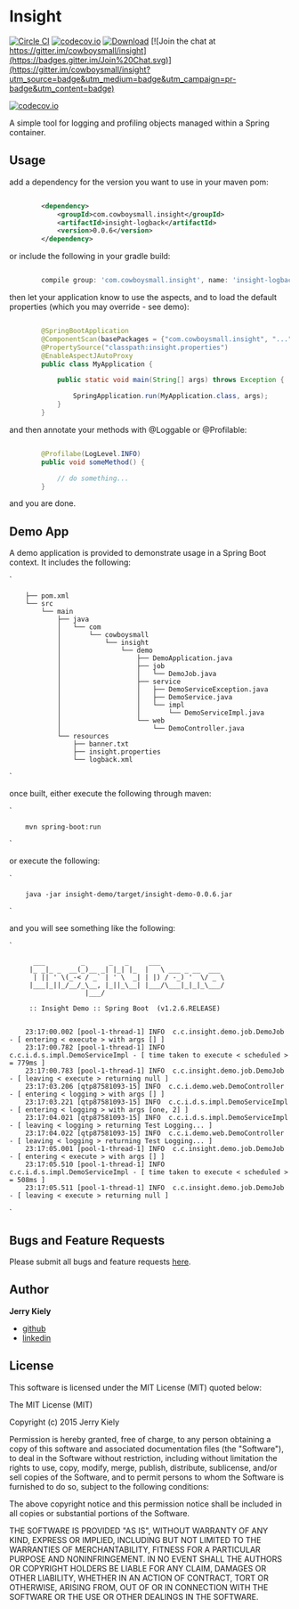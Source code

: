 Insight
=======

[![Circle CI](https://circleci.com/gh/cowboysmall/insight.svg?style=svg)](https://circleci.com/gh/cowboysmall/insight)
[![codecov.io](http://codecov.io/github/cowboysmall/insight/coverage.svg?branch=master)](http://codecov.io/github/cowboysmall/insight?branch=master)
[![Download](https://api.bintray.com/packages/cowboysmall/maven/com.cowboysmall.insight/images/download.svg)](https://bintray.com/cowboysmall/maven/com.cowboysmall.insight/_latestVersion)
[![Join the chat at https://gitter.im/cowboysmall/insight](https://badges.gitter.im/Join%20Chat.svg)](https://gitter.im/cowboysmall/insight?utm_source=badge&utm_medium=badge&utm_campaign=pr-badge&utm_content=badge)

[![codecov.io](http://codecov.io/github/cowboysmall/insight/coverage.svg?branch=master)](http://codecov.io/github/cowboysmall/insight?branch=master)

A simple tool for logging and profiling objects managed within a Spring container.


Usage
-----

add a dependency for the version you want to use in your maven pom:

```xml

        <dependency>
            <groupId>com.cowboysmall.insight</groupId>
            <artifactId>insight-logback</artifactId>
            <version>0.0.6</version>
        </dependency>

```


or include the following in your gradle build:

```groovy

        compile group: 'com.cowboysmall.insight', name: 'insight-logback', version: '0.0.6'

```

then let your application know to use the aspects, and to load the default properties (which you may override - see demo):

```java

        @SpringBootApplication
        @ComponentScan(basePackages = {"com.cowboysmall.insight", "..."})
        @PropertySource("classpath:insight.properties")
        @EnableAspectJAutoProxy
        public class MyApplication {

            public static void main(String[] args) throws Exception {

                SpringApplication.run(MyApplication.class, args);
            }
        }

```

and then annotate your methods with @Loggable or @Profilable:

```java

        @Profilabe(LogLevel.INFO)
        public void someMethod() {

            // do something...
        }

```

and you are done.


Demo App
--------

A demo application is provided to demonstrate usage in a Spring Boot context. It includes the following:

`

        ├── pom.xml
        └── src
            └── main
                ├── java
                │   └── com
                │       └── cowboysmall
                │           └── insight
                │               └── demo
                │                   ├── DemoApplication.java
                │                   ├── job
                │                   │   └── DemoJob.java
                │                   ├── service
                │                   │   ├── DemoServiceException.java
                │                   │   ├── DemoService.java
                │                   │   └── impl
                │                   │       └── DemoServiceImpl.java
                │                   └── web
                │                       └── DemoController.java
                └── resources
                    ├── banner.txt
                    ├── insight.properties
                    └── logback.xml

`

once built, either execute the following through maven:

`

        mvn spring-boot:run

`

or execute the following:

`

        java -jar insight-demo/target/insight-demo-0.0.6.jar

`

and you will see something like the following:

`

          ___         _      _   _     ___
         |_ _|_ _  __(_)__ _| |_| |_  |   \ ___ _ __  ___
          | || ' \(_-< / _` | ' \  _| | |) / -_) '  \/ _ \
         |___|_||_/__/_\__, |_||_\__| |___/\___|_|_|_\___/
                       |___/

         :: Insight Demo :: Spring Boot  (v1.2.6.RELEASE)


        23:17:00.002 [pool-1-thread-1] INFO  c.c.insight.demo.job.DemoJob - [ entering < execute > with args [] ]
        23:17:00.782 [pool-1-thread-1] INFO  c.c.i.d.s.impl.DemoServiceImpl - [ time taken to execute < scheduled > = 779ms ]
        23:17:00.783 [pool-1-thread-1] INFO  c.c.insight.demo.job.DemoJob - [ leaving < execute > returning null ]
        23:17:03.206 [qtp87581093-15] INFO  c.c.i.demo.web.DemoController - [ entering < logging > with args [] ]
        23:17:03.221 [qtp87581093-15] INFO  c.c.i.d.s.impl.DemoServiceImpl - [ entering < logging > with args [one, 2] ]
        23:17:04.021 [qtp87581093-15] INFO  c.c.i.d.s.impl.DemoServiceImpl - [ leaving < logging > returning Test Logging... ]
        23:17:04.022 [qtp87581093-15] INFO  c.c.i.demo.web.DemoController - [ leaving < logging > returning Test Logging... ]
        23:17:05.001 [pool-1-thread-1] INFO  c.c.insight.demo.job.DemoJob - [ entering < execute > with args [] ]
        23:17:05.510 [pool-1-thread-1] INFO  c.c.i.d.s.impl.DemoServiceImpl - [ time taken to execute < scheduled > = 508ms ]
        23:17:05.511 [pool-1-thread-1] INFO  c.c.insight.demo.job.DemoJob - [ leaving < execute > returning null ]

`


Bugs and Feature Requests
-------------------------

Please submit all bugs and feature requests [here](https://github.com/cowboysmall/insight/issues/new).


Author
------

__Jerry Kiely__
- [github](https://github.com/cowboysmall)
- [linkedin](https://www.linkedin.com/in/cowboysmall)


License
-------

This software is licensed under the MIT License (MIT) quoted below:

The MIT License (MIT)

Copyright (c) 2015 Jerry Kiely

Permission is hereby granted, free of charge, to any person obtaining a copy
of this software and associated documentation files (the "Software"), to deal
in the Software without restriction, including without limitation the rights
to use, copy, modify, merge, publish, distribute, sublicense, and/or sell
copies of the Software, and to permit persons to whom the Software is
furnished to do so, subject to the following conditions:

The above copyright notice and this permission notice shall be included in all
copies or substantial portions of the Software.

THE SOFTWARE IS PROVIDED "AS IS", WITHOUT WARRANTY OF ANY KIND, EXPRESS OR
IMPLIED, INCLUDING BUT NOT LIMITED TO THE WARRANTIES OF MERCHANTABILITY,
FITNESS FOR A PARTICULAR PURPOSE AND NONINFRINGEMENT. IN NO EVENT SHALL THE
AUTHORS OR COPYRIGHT HOLDERS BE LIABLE FOR ANY CLAIM, DAMAGES OR OTHER
LIABILITY, WHETHER IN AN ACTION OF CONTRACT, TORT OR OTHERWISE, ARISING FROM,
OUT OF OR IN CONNECTION WITH THE SOFTWARE OR THE USE OR OTHER DEALINGS IN THE
SOFTWARE.


